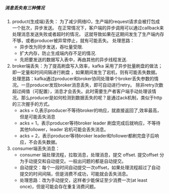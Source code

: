 ##### 消息丢失有三种情况
1. product(生成端)丢失： 为了减少网络IO，生产端的request请求会被打包成一个批次，异步发送。
   在正常情况下，客户端的异步调用可以通过callback来处理消息发送失败或者超时的情况，
   这就导致如果在这期间发生了生产端内存不够，或者producer被异常停止，就有可能丢失。
   处理思路：
   - 异步改为同步发送，吞吐量受限.
   - 扩大内存，防止生成端内存不足的情况.
   - 先把要发送的数据写入表中，再由其他的异步线程发送.
2. broker端丢失：为了提高刷盘写入效率，kafka 采用了异步批量刷盘的做法；即一定量和时间间隔进行刷盘
   ，如果期间发生了宕机，则有可能丢失数据。
    处理思路：kafka通过producer和broker协同处理单个broker丢失参数的情况。一旦producer发现broker消息丢失，即可自动进行retry。
    除非retry次数超过阀值（可配置），消息才会丢失。此时需要生产者客户端手动处理该情况。那么producer是如何检测到数据丢失的呢？是通过ack机制，类似于http的三次握手的方式。
    - acks = 0,表示producer不等待broker的响应，就直接返回了,效率最高，但是可能丢失消息
    - acks = 1，表示producer等待broker leader 刷盘完成后就响应，不等待其他follower，leader 宕机可能会丢失消息。
    - acks = 2，表示producer等待broker leader和follower都刷完盘子后响应，不会丢失数据。
3. consumer端丢失消息：
   - consumer 端处理流程，拉取消息，处理消息，提交 offset. 提交offset 分为手动提交和自动提交。一般出问题的都是自动提交。 
   - 自动提交：每个一段时间自动提交一次offset，如果处理流程超过了自动提交的时间间隔，但是消费不成功，可能就会丢失消息。
   - 处理思路：改为手动提交，这样者少能保证至少消费一次(at least once)，但是可能会存在重复消费问题。